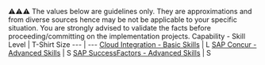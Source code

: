 :warning::warning::warning:  The values below are guidelines only. They are approximations and from diverse sources hence may be not be applicable to your specific situation. You are strongly advised to validate the facts before proceeding/committing on the implementation projects.
Capability - Skill Level | T-Shirt Size
--- | ---
[Cloud Integration - Basic Skills](/Application_Skill_Level_Definition.md#cloud-integration---advanced-skills) | L
[SAP Concur - Advanced Skills](/Application_Skill_Level_Definition.md#sap-concur---advanced-skills) | S
[SAP SuccessFactors - Advanced Skills](/Application_Skill_Level_Definition.md#sap-successfactors---advanced-skills) | S
